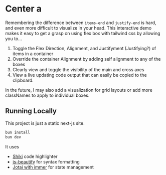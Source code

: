 # Center a <div>

Remembering the difference between `items-end` and `justify-end` is hard, and even more difficult to visualize in your head. This interactive demo makes it easy to get a grasp on using flex box with tailwind css by allowing you to...

1. Toggle the Flex Direction, Alignment, and Justifyment (Justifying?) of items in a container
2. Override the container Alignment by adding self alignment to any of the boxes
3. Clearly view and toggle the visibility of the main and cross axes
4. View a live updating code output that can easily be copied to the clipboard.

In the future, I may also add a visualization for grid layouts or add more classNames to apply to individual boxes.

## Running Locally

This project is just a static next-js site.

```sh
bun install
bun dev
```

It uses
- [Shiki](https://shiki.matsu.io/) code highlighter
- [js-beautify](https://github.com/beautifier/js-beautify) for syntax formatting
- [Jotai with immer](https://jotai.org/docs/extensions/immer) for state management